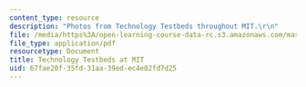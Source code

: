 ```yaml
---
content_type: resource
description: "Photos from Technology Testbeds throughout MIT.\r\n"
file: /media/https%3A/open-learning-course-data-rc.s3.amazonaws.com/mas-966-digital-anthropology-spring-2003/67fae20f35fd31aa39edec4e02fd7d25_examplesatmit.pdf
file_type: application/pdf
resourcetype: Document
title: Technology Testbeds at MIT
uid: 67fae20f-35fd-31aa-39ed-ec4e02fd7d25
---
```

